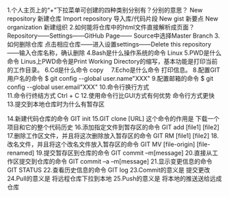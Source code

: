 1.个人主页上的“+”下拉菜单可创建的四种类别分别有？分别的意思？
New repository   新建仓库
Import repository  导入库/代码片段
New gist   新要点
New organization   新建组织
2.如何能将仓库中的html文件直接解析成页面？
Repository——Settings——GitHub Page——
Source中选择Master Branch
3.如何删除仓库
点击相应仓库——进入设置settings——Delete this repository
——输入仓库名称，确认删除
4.Bash是什么操作系统的命令
Linux
5.PWD是什么命令
Linus上PWD命令是Print Working Directory的缩写，基本功能是打印当前的工作目录。
6.Cd是什么命令
copy　
7.Echo是什么命令
打印信息。
8.配置GIT用户名的命令
$ git config --global user.name"XXX" 
9.配置邮箱的命令
$ git config --global user.email"XXX"
10.命令行换行方式
\
11.命令行终结方式
Ctrl + C
12.使用命令行比GUI方式有何优势
命令行方式更快
13.提交到本地仓库时为什么有暂存区

14.新建代码仓库的命令
GIT init
15.GIT clone [URL] 这个命令的作用是
下载一个项目和它的整个代码历史
16.添加指定文件到暂存区的命令
GIT add [file1] [file2]
17.删除工作区文件，并且将这次删除放入暂存区的命令
GIT RM [file1] [file2]
18.改名文件，并且将这个改名文件放入暂存区的命令
GIT MV [file-origin] [file-renamed]
19.提交暂存区到仓库的命令
GIT commit –m[message]
20.直接从工作区提交到仓库的命令
GIT commit –a –m[message]
21.显示变更信息的命令
GIT STATUS
22.查看历史信息的命令
GIT log
23.Commit的意义是
提交更改
24.Pull的意义是
将远程仓库下拉到本地
25.Push的意义是
将本地的推送送给远成仓库

